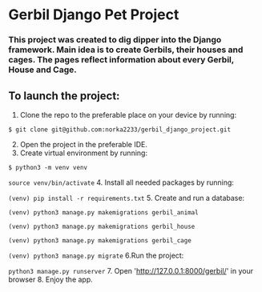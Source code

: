# Gerbil Django Pet Project
### This project was created to dig dipper into the Django framework. Main idea is to create Gerbils, their houses and cages. The pages reflect information about every Gerbil, House and Cage.

## To launch the project:
1. Clone the repo to the preferable place on your device by running:

`$ git clone git@github.com:norka2233/gerbil_django_project.git`

2. Open the project in the preferable IDE.
3. Create virtual environment by running:

`$ python3 -m venv venv`

`source venv/bin/activate`
4. Install all needed packages by running:

`(venv) pip install -r requirements.txt`
5. Create and run a database:

`(venv) python3 manage.py makemigrations gerbil_animal`

`(venv) python3 manage.py makemigrations gerbil_house`

`(venv) python3 manage.py makemigrations gerbil_cage`

`(venv) python3 manage.py migrate`
6.Run the project:

`python3 manage.py runserver`
7. Open 'http://127.0.0.1:8000/gerbil/' in your browser
8. Enjoy the app.